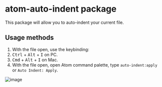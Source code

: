 # atom-auto-indent package

This package will allow you to auto-indent your current file. 

## Usage methods

 1. With the file open, use the keybinding: 
   1. <kbd>Ctrl</kbd> + <kbd>Alt</kbd> + <kbd>I</kbd> on PC.
   2. <kbd>Cmd</kbd> + <kbd>Alt</kbd> + <kbd>I</kbd> on Mac.
 2. With the file open, open Atom command palette, type `auto-indent:apply` or `Auto Indent: Apply`. 
  
![image](https://cloud.githubusercontent.com/assets/3942006/21984823/ed921b6c-dbde-11e6-9a04-ead7d3198820.png)
  

